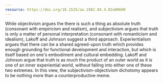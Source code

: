 ```yaml
---
resource: https://doi.org/10.1525/aa.1982.84.4.02a00600
---
```


While objectivism argues the there is such a thing as absolute truth (consonant with empiricism and realism), and subjectivism argues that truth is only a matter of personal interpretation (consonant with romanticism and idealism), Lakoff and Johnson suggest a third approach. Experientialism argues that there can be a shared agreed-upon truth which provides enough grounding for functional development and interaction, but which is itself based on one's embodiment and cultural embedding. Lakoff and Johnson argue that truth is as much the product of an outer world as it is one of an inner experiential world, without falling into either one of these two extremes. In this view, the subjectivism-objectivism dichotomy appears to be nothing more than a counterproductive meme.